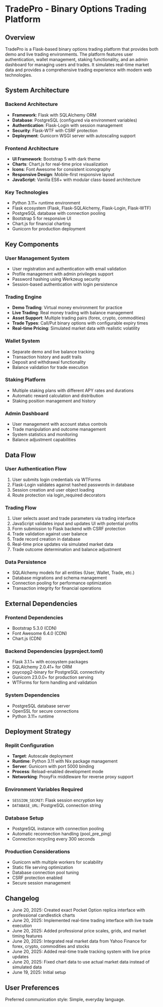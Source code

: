 # TradePro - Binary Options Trading Platform

## Overview
TradePro is a Flask-based binary options trading platform that provides both demo and live trading environments. The platform features user authentication, wallet management, staking functionality, and an admin dashboard for managing users and trades. It simulates real-time market data and provides a comprehensive trading experience with modern web technologies.

## System Architecture

### Backend Architecture
- **Framework**: Flask with SQLAlchemy ORM
- **Database**: PostgreSQL (configured via environment variables)
- **Authentication**: Flask-Login with session management
- **Security**: Flask-WTF with CSRF protection
- **Deployment**: Gunicorn WSGI server with autoscaling support

### Frontend Architecture
- **UI Framework**: Bootstrap 5 with dark theme
- **Charts**: Chart.js for real-time price visualization
- **Icons**: Font Awesome for consistent iconography
- **Responsive Design**: Mobile-first responsive layout
- **JavaScript**: Vanilla ES6+ with modular class-based architecture

### Key Technologies
- Python 3.11+ runtime environment
- Flask ecosystem (Flask, Flask-SQLAlchemy, Flask-Login, Flask-WTF)
- PostgreSQL database with connection pooling
- Bootstrap 5 for responsive UI
- Chart.js for financial charting
- Gunicorn for production deployment

## Key Components

### User Management System
- User registration and authentication with email validation
- Profile management with admin privileges support
- Password hashing using Werkzeug security
- Session-based authentication with login persistence

### Trading Engine
- **Demo Trading**: Virtual money environment for practice
- **Live Trading**: Real money trading with balance management
- **Asset Support**: Multiple trading pairs (forex, crypto, commodities)
- **Trade Types**: Call/Put binary options with configurable expiry times
- **Real-time Pricing**: Simulated market data with realistic volatility

### Wallet System
- Separate demo and live balance tracking
- Transaction history and audit trails
- Deposit and withdrawal functionality
- Balance validation for trade execution

### Staking Platform
- Multiple staking plans with different APY rates and durations
- Automatic reward calculation and distribution
- Staking position management and history

### Admin Dashboard
- User management with account status controls
- Trade manipulation and outcome management
- System statistics and monitoring
- Balance adjustment capabilities

## Data Flow

### User Authentication Flow
1. User submits login credentials via WTForms
2. Flask-Login validates against hashed passwords in database
3. Session creation and user object loading
4. Route protection via login_required decorators

### Trading Flow
1. User selects asset and trade parameters via trading interface
2. JavaScript validates input and updates UI with potential profits
3. Form submission to Flask backend with CSRF protection
4. Trade validation against user balance
5. Trade record creation in database
6. Real-time price updates via simulated market data
7. Trade outcome determination and balance adjustment

### Data Persistence
- SQLAlchemy models for all entities (User, Wallet, Trade, etc.)
- Database migrations and schema management
- Connection pooling for performance optimization
- Transaction integrity for financial operations

## External Dependencies

### Frontend Dependencies
- Bootstrap 5.3.0 (CDN)
- Font Awesome 6.4.0 (CDN)
- Chart.js (CDN)

### Backend Dependencies (pyproject.toml)
- Flask 3.1.1+ with ecosystem packages
- SQLAlchemy 2.0.41+ for ORM
- psycopg2-binary for PostgreSQL connectivity
- Gunicorn 23.0.0+ for production serving
- WTForms for form handling and validation

### System Dependencies
- PostgreSQL database server
- OpenSSL for secure connections
- Python 3.11+ runtime

## Deployment Strategy

### Replit Configuration
- **Target**: Autoscale deployment
- **Runtime**: Python 3.11 with Nix package management
- **Server**: Gunicorn with port 5000 binding
- **Process**: Reload-enabled development mode
- **Networking**: ProxyFix middleware for reverse proxy support

### Environment Variables Required
- `SESSION_SECRET`: Flask session encryption key
- `DATABASE_URL`: PostgreSQL connection string

### Database Setup
- PostgreSQL instance with connection pooling
- Automatic reconnection handling (pool_pre_ping)
- Connection recycling every 300 seconds

### Production Considerations
- Gunicorn with multiple workers for scalability
- Static file serving optimization
- Database connection pool tuning
- CSRF protection enabled
- Secure session management

## Changelog
- June 20, 2025: Created exact Pocket Option replica interface with professional candlestick charts
- June 20, 2025: Implemented real-time trading interface with live trade execution
- June 20, 2025: Added professional price scales, grids, and market timing features
- June 20, 2025: Integrated real market data from Yahoo Finance for forex, crypto, commodities and stocks
- June 20, 2025: Added real-time trade tracking system with live price updates
- June 20, 2025: Fixed chart data to use actual market data instead of simulated data
- June 19, 2025: Initial setup

## User Preferences
Preferred communication style: Simple, everyday language.